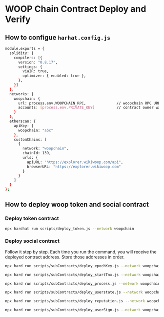 # WOOP Chain Contract Deploy and Verify

## How to configue `harhat.config.js`

```bash
module.exports = {
  solidity: {
    compilers: [{
      version: "0.8.17",
      settings: {
        viaIR: true,
        optimizer: { enabled: true },
      },
    }]
  },
  networks: {
    woopchain: {
      url: process.env.WOOPCHAIN_RPC,              // woopchain RPC URL
      accounts: [process.env.PRIVATE_KEY]          // contract owner wallet private key
    }
  },
  etherscan: {
    apiKey: {
      woopchain: "abc"
    },
    customChains: [
      {
        network: "woopchain",
        chainId: 139,
        urls: {
          apiURL: "https://explorer.wikiwoop.com/api",
          browserURL: "https://explorer.wikiwoop.com"
        }
      }
    ]
  }
}; 
```

## How to deploy woop token and social contract

### Deploy token contract

```bash
npx hardhat run scripts/deploy_token.js --network woopchain
```

### Deploy social contract
Follow it step by step.
Each time you run the command, you will receive the deployed contract address.
Store those addresses in order.

```bash
npx hard run scripts/subContracts/deploy_epochKey.js --network woopchain
```

```bash
npx hard run scripts/subContracts/deploy_startTnx.js --network woopchain
```

```bash
npx hard run scripts/subContracts/deploy_process.js --network woopchain
```

```bash
npx hard run scripts/subContracts/deploy_userstate.js --network woopchain
```

```bash
npx hard run scripts/subContracts/deploy_reputation.js --network woopchain
```

```bash
npx hard run scripts/subContracts/deploy_userSign.js --network woopchain
```
